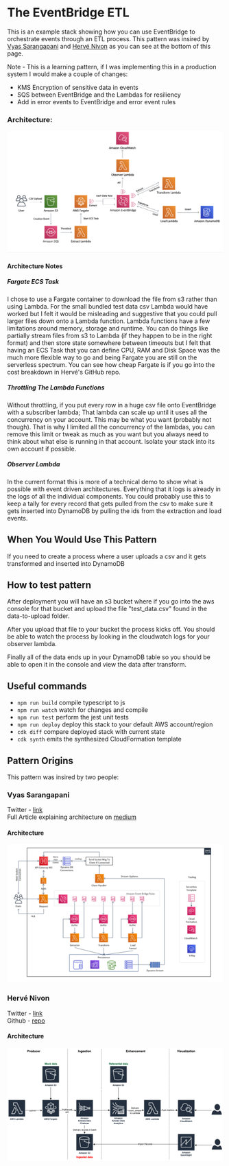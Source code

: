 # The EventBridge ETL

This is an example stack showing how you can use EventBridge to orchestrate events through an ETL process. This pattern was insired by [Vyas Sarangapani](https://twitter.com/madladvyas) and [Hervé Nivon](https://twitter.com/hervenivon) as you can see at the bottom of this page.

Note - This is a learning pattern, if I was implementing this in a production system I would make a couple of changes:

* KMS Encryption of sensitive data in events
* SQS between EventBridge and the Lambdas for resiliency
* Add in error events to EventBridge and error event rules

### Architecture:
![Architecture](img/arch.png)

#### Architecture Notes

##### Fargate ECS Task
I chose to use a Fargate container to download the file from s3 rather than using Lambda. For the small bundled test data csv Lambda would have worked but I felt it would be misleading and suggestive that you could pull larger files down onto a Lambda function. Lambda functions have a few limitations around memory, storage and runtime. You can do things like partially stream files from s3 to Lambda (if they happen to be in the right format) and then store state somewhere between timeouts but I felt that having an ECS Task that you can define CPU, RAM and Disk Space was the much more flexible way to go and being Fargate you are still on the serverless spectrum. You can see how cheap Fargate is if you go into the cost breakdown in Hervé's GitHub repo.

##### Throttling The Lambda Functions
Without throttling, if you put every row in a huge csv file onto EventBridge with a subscriber lambda; That lambda can scale up until it uses all the concurrency on your account. This may be what you want (probably not though). That is why I limited all the concurrency of the lambdas, you can remove this limit or tweak as much as you want but you always need to think about what else is running in that account. Isolate your stack into its own account if possible.

##### Observer Lambda
In the current format this is more of a technical demo to show what is possible with event driven architectures. Everything that it logs is already in the logs of all the individual components. You could probably use this to keep a tally for every record that gets pulled from the csv to make sure it gets inserted into DynamoDB by pulling the ids from the extraction and load events.


## When You Would Use This Pattern

If you need to create a process where a user uploads a csv and it gets transformed and inserted into DynamoDB

## How to test pattern 

After deployment you will have an s3 bucket where if you go into the aws console for that bucket and upload the file "test_data.csv" found in the data-to-upload folder.

After you upload that file to your bucket the process kicks off. You should be able to watch the process by looking in the cloudwatch logs for your observer lambda.

Finally all of the data ends up in your DynamoDB table so you should be able to open it in the console and view the data after transform.

## Useful commands

 * `npm run build`   compile typescript to js
 * `npm run watch`   watch for changes and compile
 * `npm run test`    perform the jest unit tests
 * `npm run deploy`  deploy this stack to your default AWS account/region
 * `cdk diff`        compare deployed stack with current state
 * `cdk synth`       emits the synthesized CloudFormation template

## Pattern Origins

This pattern was insired by two people:

### Vyas Sarangapani
Twitter - [link](https://twitter.com/madladvyas) <br />
Full Article explaining architecture on [medium](https://medium.com/@svyasrao22/how-to-build-a-scalable-cost-effective-event-driven-etl-solution-using-serverless-b407c14d4093)

#### Architecture
![Architecture](img/vyas_arch.png)

### Hervé Nivon
Twitter - [link](https://twitter.com/hervenivon) <br />
Github - [repo](https://github.com/hervenivon/aws-experiments-data-ingestion-and-analytics)

#### Architecture
![Architecture](img/herve_arch.png)